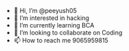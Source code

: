- 👋 Hi, I’m @peeyush05
- 👀 I’m interested in hacking
- 🌱 I’m currently learning BCA
- 💞️ I’m looking to collaborate on Coding 
- 📫 How to reach me 9065959815

<!---
peeyush05/peeyush05 is a ✨ special ✨ repository because its `README.md` (this file) appears on your GitHub profile.
You can click the Preview link to take a look at your changes.
--->
